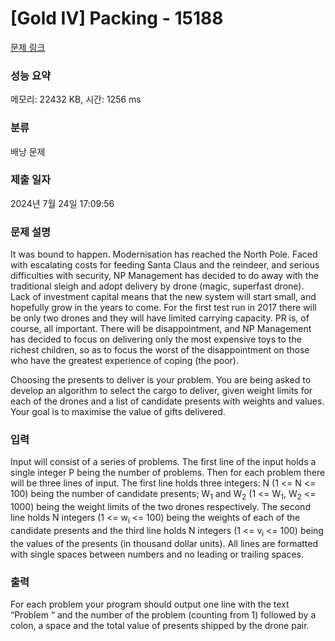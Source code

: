 # [Gold IV] Packing - 15188 

[문제 링크](https://www.acmicpc.net/problem/15188) 

### 성능 요약

메모리: 22432 KB, 시간: 1256 ms

### 분류

배낭 문제

### 제출 일자

2024년 7월 24일 17:09:56

### 문제 설명

<p>It was bound to happen. Modernisation has reached the North Pole. Faced with escalating costs for feeding Santa Claus and the reindeer, and serious difficulties with security, NP Management has decided to do away with the traditional sleigh and adopt delivery by drone (magic, superfast drone). Lack of investment capital means that the new system will start small, and hopefully grow in the years to come. For the first test run in 2017 there will be only two drones and they will have limited carrying capacity. PR is, of course, all important. There will be disappointment, and NP Management has decided to focus on delivering only the most expensive toys to the richest children, so as to focus the worst of the disappointment on those who have the greatest experience of coping (the poor). </p>

<p>Choosing the presents to deliver is your problem. You are being asked to develop an algorithm to select the cargo to deliver, given weight limits for each of the drones and a list of candidate presents with weights and values. Your goal is to maximise the value of gifts delivered. </p>

### 입력 

 <p>Input will consist of a series of problems. The first line of the input holds a single integer P being the number of problems. Then for each problem there will be three lines of input. The first line holds three integers: N (1 <= N <= 100) being the number of candidate presents; W<sub>1</sub> and W<sub>2</sub> (1 <= W<sub>1</sub>, W<sub>2</sub> <= 1000) being the weight limits of the two drones respectively. The second line holds N integers (1 <= w<sub>i</sub> <= 100) being the weights of each of the candidate presents and the third line holds N integers (1 <= v<sub>i</sub> <= 100) being the values of the presents (in thousand dollar units). All lines are formatted with single spaces between numbers and no leading or trailing spaces. </p>

### 출력 

 <p>For each problem your program should output one line with the text “Problem “ and the number of the problem (counting from 1) followed by a colon, a space and the total value of presents shipped by the drone pair. </p>

